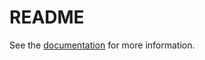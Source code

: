 # README

See the [documentation](https://blog.robertoconterosito.it/posts/deploy-local-kind-net-app/) for more information.
